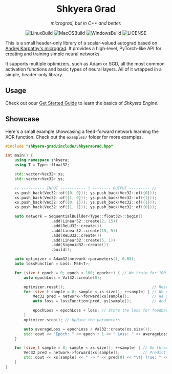<div align="center">
 
<h1>Shkyera Grad</h1>

<i>
 micrograd, but in C++ and better.
</i>
<p></p>

![LinuxBuild](https://github.com/fszewczyk/shkyera-engine/actions/workflows/linux.yml/badge.svg)
![MacOSBuild](https://github.com/fszewczyk/shkyera-engine/actions/workflows/macos.yml/badge.svg)
![WindowsBuild](https://github.com/fszewczyk/shkyera-grad/actions/workflows/windows.yml/badge.svg)
![LICENSE](https://img.shields.io/badge/license-Beerware-yellow)

</div>

This is a small header-only library of a scalar-valued autograd based on [Andrej Karpathy's micrograd](https://github.com/karpathy/micrograd). It provides a high-level, PyTorch-like API for creating and training simple neural networks.

It supports multiple optimizers, such as Adam or SGD, all the most common activation functions and basic types of neural layers. All of it wrapped in a simple, header-only library.

## Usage

Check out oour [Get Started Guide](https://fszewczyk.github.io/shkyera-grad/md_docs_tutorials_GetStarted.html) to learn the basics of _Shkyera Engine_.

## Showcase

Here's a small example showcasing a feed-forward network learning the XOR function. Check out the `examples/` folder for more examples.

```cpp
#include "shkyera-grad/include/ShkyeraGrad.hpp"

int main() {
    using namespace shkyera;
    using T = Type::float32;

    std::vector<Vec32> xs;
    std::vector<Vec32> ys;

    // ---------- INPUT ----------- | -------- OUTPUT --------- //
    xs.push_back(Vec32::of({0, 0})); ys.push_back(Vec32::of({0}));
    xs.push_back(Vec32::of({1, 0})); ys.push_back(Vec32::of({1}));
    xs.push_back(Vec32::of({0, 1})); ys.push_back(Vec32::of({1}));
    xs.push_back(Vec32::of({1, 1})); ys.push_back(Vec32::of({0}));

    auto network = SequentialBuilder<Type::float32>::begin()
                    .add(Linear32::create(2, 15))
                    .add(ReLU32::create())
                    .add(Linear32::create(15, 5))
                    .add(ReLU32::create())
                    .add(Linear32::create(5, 1))
                    .add(Sigmoid32::create())
                    .build();

    auto optimizer = Adam32(network->parameters(), 0.05);
    auto lossFunction = Loss::MSE<T>;

    for (size_t epoch = 0; epoch < 100; epoch++) { // We train for 100 epochs
        auto epochLoss = Val32::create(0);

        optimizer.reset();                                      // Reset the gradients
        for (size_t sample = 0; sample < xs.size(); ++sample) { // We go through each sample
            Vec32 pred = network->forward(xs[sample]);          // We get some prediction
            auto loss = lossFunction(pred, ys[sample]);         // And calculate its error

            epochLoss = epochLoss + loss; // Store the loss for feedback
        }
        optimizer.step(); // Update the parameters

        auto averageLoss = epochLoss / Val32::create(xs.size());
        std::cout << "Epoch: " << epoch + 1 << " Loss: " << averageLoss->getValue() << std::endl;
    }

    for (size_t sample = 0; sample < xs.size(); ++sample) { // Go through each example
        Vec32 pred = network->forward(xs[sample]);          // Predict result
        std::cout << xs[sample] << " -> " << pred[0] << "\t| True: " << ys[sample][0] << std::endl;
    }
}
```
